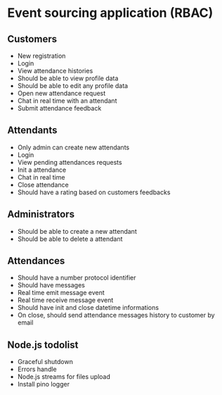 # Event sourcing application (RBAC)

## Customers

- New registration
- Login
- View attendance histories
- Should be able to view profile data
- Should be able to edit any profile data
- Open new attendance request
- Chat in real time with an attendant
- Submit attendance feedback

## Attendants

- Only admin can create new attendants
- Login
- View pending attendances requests
- Init a attendance
- Chat in real time
- Close attendance
- Should have a rating based on customers feedbacks

## Administrators

- Should be able to create a new attendant
- Should be able to delete a attendant

## Attendances

- Should have a number protocol identifier
- Should have messages
- Real time emit message event
- Real time receive message event
- Should have init and close datetime informations
- On close, should send attendance messages history to customer by email

## Node.js todolist

- Graceful shutdown
- Errors handle
- Node.js streams for files upload
- Install pino logger
